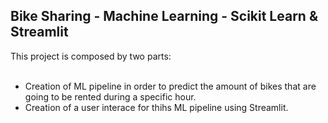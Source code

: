 <a id='0'></a>
## Bike Sharing - Machine Learning - Scikit Learn & Streamlit
<p>
<div>This project is composed by two parts:</div>
</br>
<ul>
    <li>Creation of ML pipeline in order to predict the amount of bikes that are going to be rented during a specific hour.</li>
    <li>Creation of a user interace for thihs ML pipeline using Streamlit.</li>
</ul>
</p>

